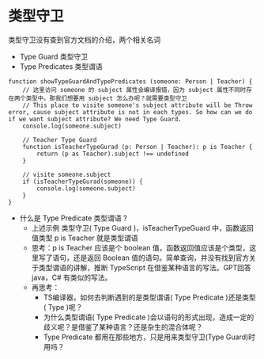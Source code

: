 # 类型守卫
类型守卫没有查到官方文档的介绍，两个相关名词
- Type Guard 类型守卫
- Type Predicates 类型谓语

```TS
function showTypeGuardAndTypePredicates (someone: Person | Teacher) {
    // 这里访问 someone 的 subject 属性会编译报错，因为 subject 属性不同时存在两个类型中。那我们想要用 subject 怎么办呢？就需要类型守卫
    // This place to visite someone's subject attribute will be Throw error, cause subject attribute is not in each types. So how can we do if we want subject attribute? We need Type Guard. 
    console.log(someone.subject)

    // Teacher Type Guard
    function isTeacherTypeGurad (p: Person | Teacher): p is Teacher {
        return (p as Teacher).subject !== undefined
    }

    // visite someone.subject
    if (isTeacherTypeGurad(someone)) {
        console.log(someone.subject)
    }
}
```

- 什么是 Type Predicate 类型谓语 ?  
    - 上述示例 类型守卫( Type Guard )，isTeacherTypeGuard 中，函数返回值类型 p is Teacher 就是类型谓语  
    - 思考：p is Teacher 应该是个 boolean 值，函数返回值应该是个类型，这里写了语句，还是返回 Boolean 值的语句。简单查询，并没有找到官方关于类型谓语的讲解，推断 TypeScript 在借鉴某种语言的写法。GPT回答 java，C# 有类似的写法。
    - 再思考：
        - TS编译器，如何去判断遇到的是类型谓语( Type Predicate )还是类型( Type )呢？
        - 为什么类型谓语( Type Predicate )会以语句的形式出现，造成一定的歧义呢？是借鉴了某种语言？还是杂生的混合体呢？
        - Type Predicate 都用在那些地方，只是用来类型守卫(Type Guard)时用吗？